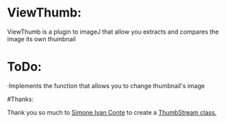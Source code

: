 # ViewThumb:
ViewThumb is a plugin to imageJ that allow you extracts and compares the image its own thumbnail

# ToDo:
·Implements the function that allows you to change thumbnail's image

#Thanks:

Thank you so much to <a href="https://github.com/sic2/">Simone Ivan Conte</a> to create a <a href="https://github.com/sic2/ThumbMe"> ThumbStream class.</a>

